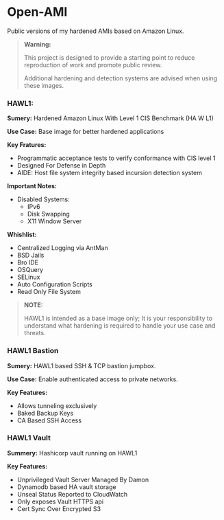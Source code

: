 # Open-AMI

Public versions of my hardened AMIs based on Amazon Linux.

> **Warning:**
>
> This project is designed to provide a starting point to reduce reproduction of work and promote public review.
>
> Additional hardening and detection systems are advised when using these images.


### HAWL1:

**Sumery:** Hardened Amazon Linux With Level 1 CIS Benchmark (HA W L1)

**Use Case:** Base image for better hardened applications

**Key Fratures:**

- Programmatic acceptance tests to verify conformance with CIS level 1
- Designed For Defense in Depth
- AIDE: Host file system integrity based incursion detection system

**Important Notes:**
- Disabled Systems:
  - IPv6
  - Disk Swapping
  - X11 Window Server

**Whishlist:**
- Centralized Logging via AntMan
- BSD Jails
- Bro IDE
- OSQuery
- SELinux
- Auto Configuration Scripts
- Read Only File System

> **NOTE:**
>
> HAWL1 is intended as a base image only; It is your responsibility to understand what hardening is required to handle your use case and threats.

### HAWL1 Bastion

**Sumery:** HAWL1 based SSH & TCP bastion jumpbox.

**Use Case:** Enable authenticated access to private networks.

**Key Features:**

- Allows tunneling exclusively
- Baked Backup Keys
- CA Based SSH Access

### HAWL1 Vault

**Summery:** Hashicorp vault running on HAWL1

**Key Features:**
- Unprivileged Vault Server Managed By Damon
- Dynamodb based HA vault storage
- Unseal Status Reported to CloudWatch
- Only exposes Vault HTTPS api
- Cert Sync Over Encrypted S3

